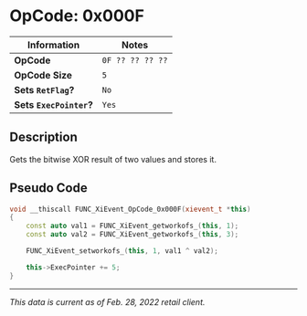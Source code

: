 # OpCode: 0x000F

| Information               | Notes |
|---                        |---    |
| **OpCode**                | `0F ?? ?? ?? ??` |
| **OpCode Size**           | `5`   |
| **Sets `RetFlag`?**       | `No`  |
| **Sets `ExecPointer`?**   | `Yes` |

## Description

Gets the bitwise XOR result of two values and stores it.

## Pseudo Code

```cpp
void __thiscall FUNC_XiEvent_OpCode_0x000F(xievent_t *this)
{
    const auto val1 = FUNC_XiEvent_getworkofs_(this, 1);
    const auto val2 = FUNC_XiEvent_getworkofs_(this, 3);

    FUNC_XiEvent_setworkofs_(this, 1, val1 ^ val2);

    this->ExecPointer += 5;
}
```

---

_This data is current as of Feb. 28, 2022 retail client._